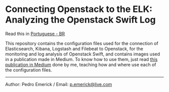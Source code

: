 # Connecting Openstack to the ELK: Analyzing the Openstack Swift Log

Read this in [Portuguese - BR](README.pt_br.md)

This repository contains the configuration files used for the connection of Elasticsearch, Kibana, Logstash and Filebeat to Openstack, for the monitoring and log analysis of Openstack Swift, and contains images used in a publication made in Medium. To know how to use them, just read [this publication in Medium](https://medium.com/connecting-option-openstack-ao-elk/elk-medium-md-a2d61961c10b) done by me, teaching how and where use each of the configuration files.

---

Author: Pedro Emerick / Email: <p.emerick@live.com>

